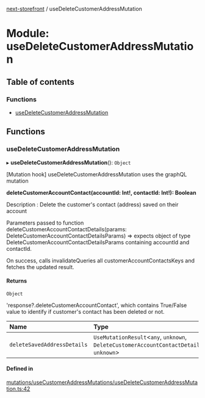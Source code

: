[next-storefront](../README.md) / useDeleteCustomerAddressMutation

# Module: useDeleteCustomerAddressMutation

## Table of contents

### Functions

- [useDeleteCustomerAddressMutation](useDeleteCustomerAddressMutation.md#usedeletecustomeraddressmutation)

## Functions

### useDeleteCustomerAddressMutation

▸ **useDeleteCustomerAddressMutation**(): `Object`

[Mutation hook] useDeleteCustomerAddressMutation uses the graphQL mutation

<b>deleteCustomerAccountContact(accountId: Int!, contactId: Int!): Boolean</b>

Description : Delete the customer's contact (address) saved on their account

Parameters passed to function deleteCustomerAccountContactDetails(params: DeleteCustomerAccountContactDetailsParams) => expects object of type DeleteCustomerAccountContactDetailsParams containing accountId and contactId.

On success, calls invalidateQueries all customerAccountContactsKeys and fetches the updated result.

#### Returns

`Object`

'response?.deleteCustomerAccountContact', which contains True/False value to identify if customer's contact has been deleted or not.

| Name                        | Type                                                                                           |
| :-------------------------- | :--------------------------------------------------------------------------------------------- |
| `deleteSavedAddressDetails` | `UseMutationResult`<`any`, `unknown`, `DeleteCustomerAccountContactDetailsParams`, `unknown`\> |

#### Defined in

[mutations/useCustomerAddressMutations/useDeleteCustomerAddressMutation.ts:42](https://github.com/KiboSoftware/nextjs-storefront/blob/973d553/hooks/mutations/useCustomerAddressMutations/useDeleteCustomerAddressMutation.ts#L42)
